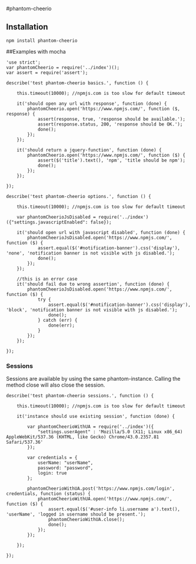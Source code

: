 #phantom-cheerio

## Installation

    npm install phantom-cheerio

##Examples with mocha 

    'use strict';
    var phantomCheerio = require('../index')();
    var assert = require('assert');
    
    describe('test phantom-cheerio basics.', function () {
    
        this.timeout(10000); //npmjs.com is too slow for default timeout
    
        it('should open any url with response', function (done) {
            phantomCheerio.open('https://www.npmjs.com/', function ($, response) {
                assert(response, true, 'response should be available.');
                assert(response.status, 200, 'response should be OK.');
                done();
            });
        });
    
        it('should return a jquery-function', function (done) {
            phantomCheerio.open('https://www.npmjs.com/', function ($) {
                assert($('title').text(), 'npm', 'title should be npm');
                done();
            });
        });
    
    });
    
    describe('test phantom-cheerio options.', function () {
    
        this.timeout(10000); //npmjs.com is too slow for default timeout
    
        var phantomCheerioJsDisabled = require('../index')({"settings.javascriptEnabled": false});
    
        it('should open url with javascript disabled', function (done) {
            phantomCheerioJsDisabled.open('https://www.npmjs.com/', function ($) {
                assert.equal($('#notification-banner').css('display'), 'none', 'notification banner is not visible with js disabled.');
                done();
            });
        });
    
        //this is an error case
        it('should fail due to wrong assertion', function (done) {
            phantomCheerioJsDisabled.open('https://www.npmjs.com/', function ($) {
                try {
                    assert.equal($('#notification-banner').css('display'), 'block', 'notification banner is not visible with js disabled.');
                    done();
                } catch (err) {
                    done(err);
                }
            });
        });
    
    });
        
### Sessions
Sessions are available by using the same phantom-instance. Calling the method close will also close the session.
    
    describe('test phantom-cheerio sessions.', function () {
    
        this.timeout(10000); //npmjs.com is too slow for default timeout
    
        it('instance should use existing session', function (done) {
    
            var phantomCheerioWithUA = require('../index')({
                "settings.userAgent" : 'Mozilla/5.0 (X11; Linux x86_64) AppleWebKit/537.36 (KHTML, like Gecko) Chrome/43.0.2357.81 Safari/537.36'
            });
    
            var credentials = {
                userName: "userName",
                password: "password",
                login: true
            };
    
            phantomCheerioWithUA.post('https://www.npmjs.com/login', credentials, function (status) {
                phantomCheerioWithUA.open('https://www.npmjs.com/', function ($) {
                    assert.equal($('#user-info li.username a').text(), 'userName', 'logged in username should be present.');
                    phantomCheerioWithUA.close();                    
                    done();
                });
            });
    
        });
    
    });